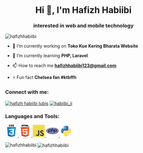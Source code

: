 <h1 align="center">Hi 👋, I'm Hafizh Habiibi</h1>
<h3 align="center">interested in web and mobile technology</h3>

<p align="left"> <img src="https://komarev.com/ghpvc/?username=hafizhhabiibi&label=Profile%20views&color=0e75b6&style=flat" alt="hafizhhabiibi" /> </p>

- 🔭 I’m currently working on **Toko Kue Kering Bharata Website**

- 🌱 I’m currently learning **PHP, Laravel**

- 📫 How to reach me **hafizhhabiibi123@gmail.com**

- ⚡ Fun fact **Chelsea fan #ktbffh**

<h3 align="left">Connect with me:</h3>
<p align="left">
<a href="https://linkedin.com/in/hafizh habiibi lubis" target="blank"><img align="center" src="https://raw.githubusercontent.com/rahuldkjain/github-profile-readme-generator/master/src/images/icons/Social/linked-in-alt.svg" alt="hafizh habiibi lubis" height="30" width="40" /></a>
<a href="https://instagram.com/habiibi_ii" target="blank"><img align="center" src="https://raw.githubusercontent.com/rahuldkjain/github-profile-readme-generator/master/src/images/icons/Social/instagram.svg" alt="habiibi_ii" height="30" width="40" /></a>
</p>

<h3 align="left">Languages and Tools:</h3>
<p align="left"> <a href="https://www.w3schools.com/css/" target="_blank" rel="noreferrer"> <img src="https://raw.githubusercontent.com/devicons/devicon/master/icons/css3/css3-original-wordmark.svg" alt="css3" width="40" height="40"/> </a> <a href="https://www.w3.org/html/" target="_blank" rel="noreferrer"> <img src="https://raw.githubusercontent.com/devicons/devicon/master/icons/html5/html5-original-wordmark.svg" alt="html5" width="40" height="40"/> </a> <a href="https://developer.mozilla.org/en-US/docs/Web/JavaScript" target="_blank" rel="noreferrer"> <img src="https://raw.githubusercontent.com/devicons/devicon/master/icons/javascript/javascript-original.svg" alt="javascript" width="40" height="40"/> </a> <a href="https://www.php.net" target="_blank" rel="noreferrer"> <img src="https://raw.githubusercontent.com/devicons/devicon/master/icons/php/php-original.svg" alt="php" width="40" height="40"/> </a> <a href="https://www.python.org" target="_blank" rel="noreferrer"> <img src="https://raw.githubusercontent.com/devicons/devicon/master/icons/python/python-original.svg" alt="python" width="40" height="40"/> </a> </p>

<p><img align="left" src="https://github-readme-stats.vercel.app/api/top-langs?username=hafizhhabiibi&show_icons=true&theme=tokyonight&locale=en&layout=compact" alt="hafizhhabiibi" /></p>

<p>&nbsp;<img align="center" src="https://github-readme-stats.vercel.app/api?username=hafizhhabiibi&show_icons=true&theme=tokyonight&locale=en" alt="hafizhhabiibi" /></p>
